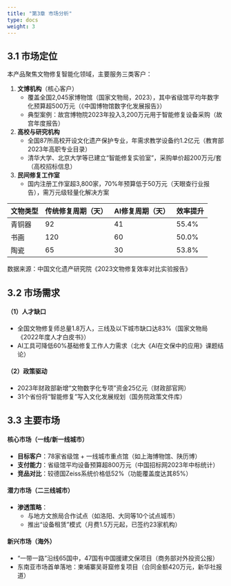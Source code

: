 ```yaml
---
title: "第3章 市场分析"
type: docs
weight: 3
---
```


<!-- # 第3章 市场分析 -->

## 3.1 市场定位

本产品聚焦文物修复智能化领域，主要服务三类客户：

1.  **文博机构**（核心客户）
    - 覆盖全国2,045家博物馆（国家文物局，2023），其中省级馆平均年数字化预算超500万元（《中国博物馆数字化发展报告》）
    - 典型案例：故宫博物院2023年投入3,200万元用于智能修复设备采购（故宫年度报告）
2.  **高校与研究机构**
    - 全国87所高校开设文化遗产保护专业，年需求教学设备约1.2亿元（教育部2023年高职专业目录）
    - 清华大学、北京大学等已建立“智能修复实验室”，采购单价超200万元/套（高校招标信息）
3.  **民间修复工作室**
    - 国内注册工作室超3,800家，70%年预算低于50万元（天眼查行业报告），需万元级轻量化解决方案

| 文物类型 | 传统修复周期（天） | AI修复周期（天） | 效率提升 |
| --- | --- | --- | --- |
| 青铜器 | 92  | 41  | 55.4% |
| 书画  | 120 | 60  | 50.0% |
| 陶瓷  | 65  | 30  | 53.8% |

数据来源：中国文化遗产研究院《2023文物修复效率对比实验报告》

## 3.2 市场需求

#### （1）人才缺口

- 全国文物修复师总量1.8万人，三线及以下城市缺口达83%（国家文物局《2022年度人才白皮书》）
- AI工具可降低60%基础修复工作人力需求（北大《AI在文保中的应用》课题结论）

#### （2）政策驱动

- 2023年财政部新增“文物数字化专项”资金25亿元（财政部官网）
- 31个省份将“智能修复”写入文化发展规划（国务院政策文件库）

## 3.3 主要市场

#### 核心市场（一线/新一线城市）

- **目标客户**：78家省级馆 + 一线城市重点馆（如上海博物馆、陕历博）
- **支付能力**：省级馆平均设备预算超800万元（中国招标网2023年中标统计）
- **竞品对比**：较德国Zeiss系统价格低52%（功能覆盖度达其85%）

#### 潜力市场（二三线城市）

- **渗透策略**：
    - 与地方文旅局合作试点（如洛阳、大同等10个试点城市）
    - 推出“设备租赁”模式（月费1.5万元起，已签约23家机构）

#### 新兴市场（海外）

- “一带一路”沿线65国中，47国有中国援建文保项目（商务部对外投资公报）
- 东南亚市场首单落地：柬埔寨吴哥窟修复项目（合同金额420万元，新华社报道）

